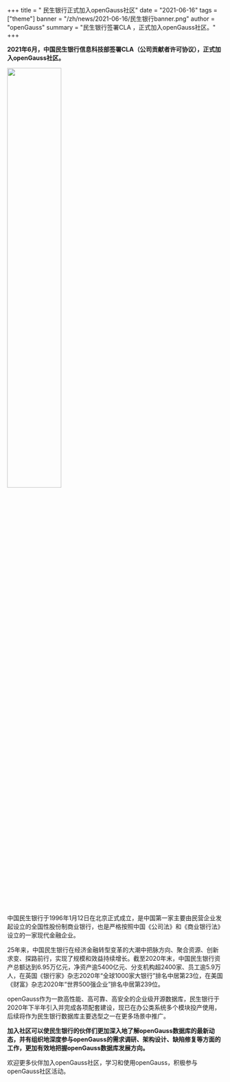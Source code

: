 ﻿+++
title = " 民生银行正式加入openGauss社区"
date = "2021-06-16"
tags = ["theme"]
banner = "/zh/news/2021-06-16/民生银行banner.png"
author = "openGauss"
summary = "民生银行签署CLA ，正式加入openGauss社区。"
+++


**2021年6月，中国民生银行信息科技部签署CLA（公司贡献者许可协议），正式加入openGauss社区。**

<img src="/zh/news/2021-06-16/民生银行banner.png" style="width: 50%">

中国民生银行于1996年1月12日在北京正式成立，是中国第一家主要由民营企业发起设立的全国性股份制商业银行，也是严格按照中国《公司法》和《商业银行法》设立的一家现代金融企业。


25年来，中国民生银行在经济金融转型变革的大潮中把脉方向、聚合资源、创新求变、探路前行，实现了规模和效益持续增长。截至2020年末，中国民生银行资产总额达到6.95万亿元，净资产逾5400亿元、分支机构超2400家、员工逾5.9万人，在英国《银行家》杂志2020年“全球1000家大银行”排名中居第23位，在美国《财富》杂志2020年“世界500强企业”排名中居第239位。

openGauss作为一款高性能、高可靠、高安全的企业级开源数据库，民生银行于2020年下半年引入并完成各项配套建设，现已在办公类系统多个模块投产使用，后续将作为民生银行数据库主要选型之一在更多场景中推广。

**加入社区可以使民生银行的伙伴们更加深入地了解openGauss数据库的最新动态，并有组织地深度参与openGauss的需求调研、架构设计、缺陷修复等方面的工作，更加有效地把握openGauss数据库发展方向。**

欢迎更多伙伴加入openGauss社区，学习和使用openGauss，积极参与openGauss社区活动。

